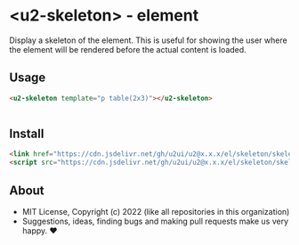 # &lt;u2-skeleton&gt; - element
Display a skeleton of the element. This is useful for showing the user where the element will be rendered before the actual content is loaded.

## Usage

```html
<u2-skeleton template="p table(2x3)"></u2-skeleton>
```

```css

```

## Install

```html
<link href="https://cdn.jsdelivr.net/gh/u2ui/u2@x.x.x/el/skeleton/skeleton.min.css" rel=stylesheet>
<script src="https://cdn.jsdelivr.net/gh/u2ui/u2@x.x.x/el/skeleton/skeleton.min.js" type=module async></script>
```

## About

- MIT License, Copyright (c) 2022 <u2> (like all repositories in this organization) <br>
- Suggestions, ideas, finding bugs and making pull requests make us very happy. ♥

